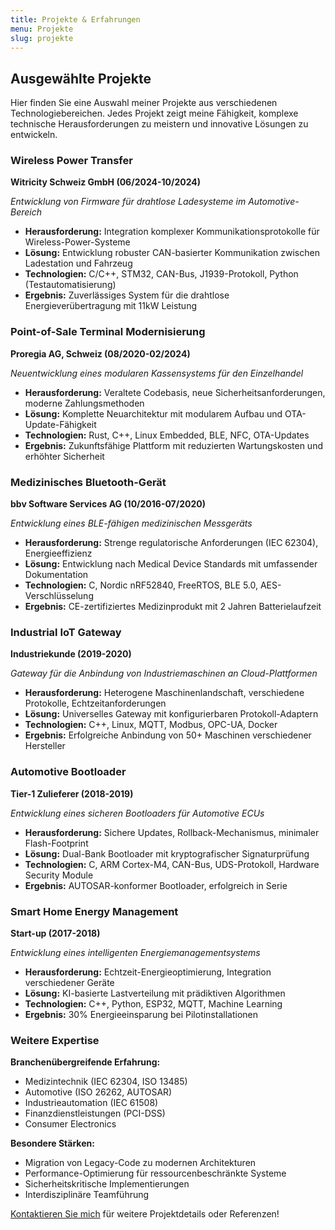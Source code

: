 ```yaml
---
title: Projekte & Erfahrungen
menu: Projekte
slug: projekte
---
```


## Ausgewählte Projekte

Hier finden Sie eine Auswahl meiner Projekte aus verschiedenen Technologiebereichen. Jedes Projekt zeigt meine Fähigkeit, komplexe technische Herausforderungen zu meistern und innovative Lösungen zu entwickeln.

### Wireless Power Transfer
**Witricity Schweiz GmbH (06/2024-10/2024)**

*Entwicklung von Firmware für drahtlose Ladesysteme im Automotive-Bereich*

- **Herausforderung:** Integration komplexer Kommunikationsprotokolle für Wireless-Power-Systeme
- **Lösung:** Entwicklung robuster CAN-basierter Kommunikation zwischen Ladestation und Fahrzeug
- **Technologien:** C/C++, STM32, CAN-Bus, J1939-Protokoll, Python (Testautomatisierung)
- **Ergebnis:** Zuverlässiges System für die drahtlose Energieverübertragung mit 11kW Leistung

### Point-of-Sale Terminal Modernisierung
**Proregia AG, Schweiz (08/2020-02/2024)**

*Neuentwicklung eines modularen Kassensystems für den Einzelhandel*

- **Herausforderung:** Veraltete Codebasis, neue Sicherheitsanforderungen, moderne Zahlungsmethoden
- **Lösung:** Komplette Neuarchitektur mit modularem Aufbau und OTA-Update-Fähigkeit
- **Technologien:** Rust, C++, Linux Embedded, BLE, NFC, OTA-Updates
- **Ergebnis:** Zukunftsfähige Plattform mit reduzierten Wartungskosten und erhöhter Sicherheit

### Medizinisches Bluetooth-Gerät
**bbv Software Services AG (10/2016-07/2020)**

*Entwicklung eines BLE-fähigen medizinischen Messgeräts*

- **Herausforderung:** Strenge regulatorische Anforderungen (IEC 62304), Energieeffizienz
- **Lösung:** Entwicklung nach Medical Device Standards mit umfassender Dokumentation
- **Technologien:** C, Nordic nRF52840, FreeRTOS, BLE 5.0, AES-Verschlüsselung
- **Ergebnis:** CE-zertifiziertes Medizinprodukt mit 2 Jahren Batterielaufzeit

### Industrial IoT Gateway
**Industriekunde (2019-2020)**

*Gateway für die Anbindung von Industriemaschinen an Cloud-Plattformen*

- **Herausforderung:** Heterogene Maschinenlandschaft, verschiedene Protokolle, Echtzeitanforderungen
- **Lösung:** Universelles Gateway mit konfigurierbaren Protokoll-Adaptern
- **Technologien:** C++, Linux, MQTT, Modbus, OPC-UA, Docker
- **Ergebnis:** Erfolgreiche Anbindung von 50+ Maschinen verschiedener Hersteller

### Automotive Bootloader
**Tier-1 Zulieferer (2018-2019)**

*Entwicklung eines sicheren Bootloaders für Automotive ECUs*

- **Herausforderung:** Sichere Updates, Rollback-Mechanismus, minimaler Flash-Footprint
- **Lösung:** Dual-Bank Bootloader mit kryptografischer Signaturprüfung
- **Technologien:** C, ARM Cortex-M4, CAN-Bus, UDS-Protokoll, Hardware Security Module
- **Ergebnis:** AUTOSAR-konformer Bootloader, erfolgreich in Serie

### Smart Home Energy Management
**Start-up (2017-2018)**

*Entwicklung eines intelligenten Energiemanagementsystems*

- **Herausforderung:** Echtzeit-Energieoptimierung, Integration verschiedener Geräte
- **Lösung:** KI-basierte Lastverteilung mit prädiktiven Algorithmen
- **Technologien:** C++, Python, ESP32, MQTT, Machine Learning
- **Ergebnis:** 30% Energieeinsparung bei Pilotinstallationen

### Weitere Expertise

**Branchenübergreifende Erfahrung:**
- Medizintechnik (IEC 62304, ISO 13485)
- Automotive (ISO 26262, AUTOSAR)
- Industrieautomation (IEC 61508)
- Finanzdienstleistungen (PCI-DSS)
- Consumer Electronics

**Besondere Stärken:**
- Migration von Legacy-Code zu modernen Architekturen
- Performance-Optimierung für ressourcenbeschränkte Systeme
- Sicherheitskritische Implementierungen
- Interdisziplinäre Teamführung

[Kontaktieren Sie mich](../kontakt) für weitere Projektdetails oder Referenzen!
